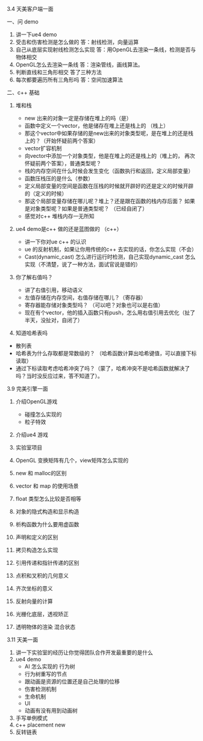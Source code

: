 3.4 天美客户端一面

一、问 demo

1. 讲一下ue4 demo
2. 受击和伤害检测是怎么做的  答：射线检测，向量运算
3. 自己从底层实现射线检测怎么实现  答：用OpenGL去渲染一条线，检测是否与物体相交
4. OpenGL怎么去渲染一条线   答：渲染管线，画线算法。
5. 判断直线和三角形相交  答了三种方法
6. 每次都要遍历所有三角形吗  答：空间加速算法

二、c++ 基础

1. 堆和栈

   * new 出来的对象一定是存储在堆上的吗（是）
   * 函数中定义一个vector，他是储存在堆上还是栈上的 （栈上）
   * 那这个vector中如果存储的是new出来的对象类型呢，是在堆上的还是栈上的？（开始怀疑前两个答案）
   * vector扩容机制
   * 向vector中添加一个对象类型，他是在堆上的还是栈上的（堆上的， 再次怀疑前两个答案），普通类型呢？
   * 栈的内存空间在什么时候会发生变化（函数执行和返回，定义局部变量）
   * 函数压栈压的是什么（参数）
   * 定义局部变量的空间是函数在压栈的时候就开辟好的还是定义的时候开辟的（定义的时候）
   * 那这个局部变量存储在哪儿呢？堆上？还是跟在函数的栈内存后面？ 如果是对象类型呢？如果是普通类型呢？  （已经自闭了）
   * 感觉对c++ 堆栈内存一无所知

2. ue4 demo是c++ 做的还是蓝图做的 （c++）

   * 讲一下你对ue c++ 的认识
   * ue 的反射机制，如果让你用传统的c++ 去实现的话，你怎么实现（不会）
   * Cast(dynamic_cast)  怎么进行运行时检测，自己实现dynamic_cast 怎么实现（不清楚，说了一种方法，面试官说是错的）

3. 你了解右值吗？

   * 讲了右值引用，移动语义
   * 左值存储在内存空间，右值存储在哪儿？（寄存器）
   * 寄存器能存储对象类型吗？ （可以吧？对象也可以是右值）
   * 现在有个vector，他的插入函数只有push，怎么用右值引用去优化（扯了半天，没扯对，自闭了）

4.  知道哈希表吗

   * 散列表
   * 哈希表为什么存取都是常数级的？ （哈希函数计算出哈希键值，可以直接下标读取）
   * 通过下标读取考虑哈希冲突了吗？（蒙了，哈希冲突不是哈希函数就解决了吗？当时没反应过来，答不知道了）。




3.9 完美引擎一面

1. 介绍OpenGL游戏
   * 碰撞怎么实现的
   * 粒子特效

2. 介绍ue4 游戏
3. 实验室项目
4. OpenGL 变换矩阵有几个，view矩阵怎么实现的
5. new 和 malloc的区别
6. vector 和 map 的使用场景
7. float 类型怎么比较是否相等
8. 对象的隐式构造和显示构造
9. 析构函数为什么要用虚函数
10. 声明和定义的区别
11. 拷贝构造怎么实现
12. 引用传递和指针传递的区别
13. 点积和叉积的几何意义
14. 齐次坐标的意义  
15. 反射向量的计算
16. 光栅化底层，透视矫正
17. 透明物体的渲染   混合状态





3.11 天美一面



1. 讲一下实验室的经历让你觉得团队合作开发最重要的是什么
2. ue4 demo 
   * AI 怎么实现的  行为树
   * 行为树重写的节点   
   * 跟动画是资源的位置还是自己处理的位移
   * 伤害检测机制
   * 生命机制 
   * UI
   * 动画有没有用到动画树
3. 手写单例模式
4. c++ placement new
5. 反转链表